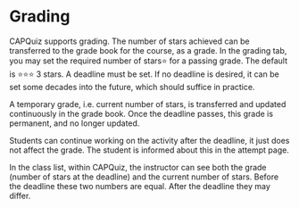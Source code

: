 # Grading

CAPQuiz supports grading. The number of stars achieved can be transferred to the grade book for the course, as a grade. In the grading tab, you may set the required number of stars⭐️ for a passing grade. The default is ⭐️⭐️⭐️ 3 stars. A deadline must be set. If no deadline is desired, it can be set some decades into the future, which should suffice in practice.

A temporary grade, i.e. current number of stars, is transferred and updated continuously in the grade book. Once the deadline passes, this grade is permanent, and no longer updated.

Students can continue working on the activity after the deadline, it just does not affect the grade. The student is informed about this in the attempt page.

In the class list, within CAPQuiz, the instructor can see both the grade (number of stars at the deadline) and the current number of stars. Before the deadline these two numbers are equal.  After the deadline they may differ.